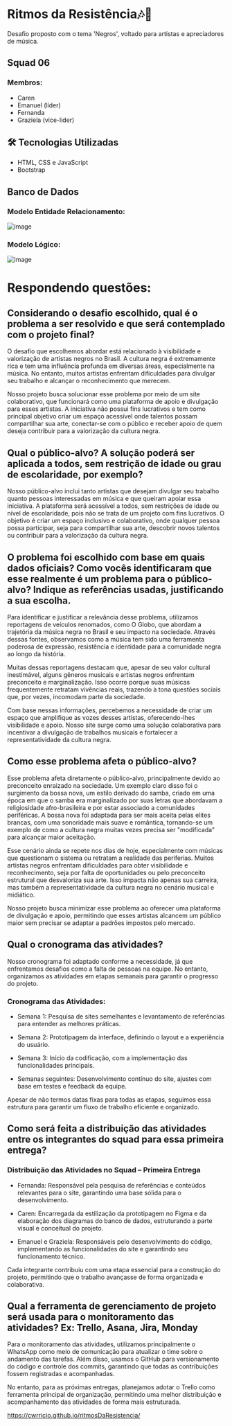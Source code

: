 # Ritmos da Resistência🎶🎷 
Desafio proposto com o tema 'Negros', voltado para artistas e apreciadores de música.

## Squad 06
### Membros:
- Caren
- Emanuel (líder)
- Fernanda
- Graziela (vice-lider)

## 🛠️ Tecnologias Utilizadas  
- HTML, CSS e JavaScript  
- Bootstrap

## Banco de Dados
### Modelo Entidade Relacionamento:
![image](https://github.com/user-attachments/assets/af2abd9b-92a5-4b51-8efa-71d26ccff093)

### Modelo Lógico:
![image](https://github.com/user-attachments/assets/941e132b-3150-4866-bfe5-d49aecfc4d56)



# Respondendo questões: 

## Considerando o desafio escolhido, qual é o problema a ser resolvido e que será contemplado com o projeto final?  

O desafio que escolhemos abordar está relacionado à visibilidade e valorização de artistas negros no Brasil. A cultura negra é extremamente rica e tem uma influência profunda em diversas áreas, especialmente na música. No entanto, muitos artistas enfrentam dificuldades para divulgar seu trabalho e alcançar o reconhecimento que merecem.

Nosso projeto busca solucionar esse problema por meio de um site colaborativo, que funcionará como uma plataforma de apoio e divulgação para esses artistas. A iniciativa não possui fins lucrativos e tem como principal objetivo criar um espaço acessível onde talentos possam compartilhar sua arte, conectar-se com o público e receber apoio de quem deseja contribuir para a valorização da cultura negra.



## Qual o público-alvo? A solução poderá ser aplicada a todos, sem restrição de idade ou grau de escolaridade, por exemplo?  

Nosso público-alvo inclui tanto artistas que desejam divulgar seu trabalho quanto pessoas interessadas em música e que queiram apoiar essa iniciativa. A plataforma será acessível a todos, sem restrições de idade ou nível de escolaridade, pois não se trata de um projeto com fins lucrativos. O objetivo é criar um espaço inclusivo e colaborativo, onde qualquer pessoa possa participar, seja para compartilhar sua arte, descobrir novos talentos ou contribuir para a valorização da cultura negra.



## O problema foi escolhido com base em quais dados oficiais? Como vocês identificaram que esse realmente é um problema para o público-alvo? Indique as referências usadas, justificando a sua escolha. 

Para identificar e justificar a relevância desse problema, utilizamos reportagens de veículos renomados, como O Globo, que abordam a trajetória da música negra no Brasil e seu impacto na sociedade. Através dessas fontes, observamos como a música tem sido uma ferramenta poderosa de expressão, resistência e identidade para a comunidade negra ao longo da história.

Muitas dessas reportagens destacam que, apesar de seu valor cultural inestimável, alguns gêneros musicais e artistas negros enfrentam preconceito e marginalização. Isso ocorre porque suas músicas frequentemente retratam vivências reais, trazendo à tona questões sociais que, por vezes, incomodam parte da sociedade.

Com base nessas informações, percebemos a necessidade de criar um espaço que amplifique as vozes desses artistas, oferecendo-lhes visibilidade e apoio. Nosso site surge como uma solução colaborativa para incentivar a divulgação de trabalhos musicais e fortalecer a representatividade da cultura negra.

## Como esse problema afeta o público-alvo? 

Esse problema afeta diretamente o público-alvo, principalmente devido ao preconceito enraizado na sociedade. Um exemplo claro disso foi o surgimento da bossa nova, um estilo derivado do samba, criado em uma época em que o samba era marginalizado por suas letras que abordavam a religiosidade afro-brasileira e por estar associado a comunidades periféricas. A bossa nova foi adaptada para ser mais aceita pelas elites brancas, com uma sonoridade mais suave e romântica, tornando-se um exemplo de como a cultura negra muitas vezes precisa ser "modificada" para alcançar maior aceitação.

Esse cenário ainda se repete nos dias de hoje, especialmente com músicas que questionam o sistema ou retratam a realidade das periferias. Muitos artistas negros enfrentam dificuldades para obter visibilidade e reconhecimento, seja por falta de oportunidades ou pelo preconceito estrutural que desvaloriza sua arte. Isso impacta não apenas sua carreira, mas também a representatividade da cultura negra no cenário musical e midiático.

Nosso projeto busca minimizar esse problema ao oferecer uma plataforma de divulgação e apoio, permitindo que esses artistas alcancem um público maior sem precisar se adaptar a padrões impostos pelo mercado.

## Qual o cronograma das atividades?  
Nosso cronograma foi adaptado conforme a necessidade, já que enfrentamos desafios como a falta de pessoas na equipe. No entanto, organizamos as atividades em etapas semanais para garantir o progresso do projeto.

### Cronograma das Atividades:

- Semana 1: Pesquisa de sites semelhantes e levantamento de referências para entender as melhores práticas.

- Semana 2: Prototipagem da interface, definindo o layout e a experiência do usuário.

- Semana 3: Início da codificação, com a implementação das funcionalidades principais.

- Semanas seguintes: Desenvolvimento contínuo do site, ajustes com base em testes e feedback da equipe.

Apesar de não termos datas fixas para todas as etapas, seguimos essa estrutura para garantir um fluxo de trabalho eficiente e organizado.

## Como será feita a distribuição das atividades entre os integrantes do squad para essa primeira entrega?  

### Distribuição das Atividades no Squad – Primeira Entrega

- Fernanda: Responsável pela pesquisa de referências e conteúdos relevantes para o site, garantindo uma base sólida para o desenvolvimento.

- Caren: Encarregada da estilização da prototipagem no Figma e da elaboração dos diagramas do banco de dados, estruturando a parte visual e conceitual do projeto.

- Emanuel e Graziela: Responsáveis pelo desenvolvimento do código, implementando as funcionalidades do site e garantindo seu funcionamento técnico.

Cada integrante contribuiu com uma etapa essencial para a construção do projeto, permitindo que o trabalho avançasse de forma organizada e colaborativa.

## Qual a ferramenta de gerenciamento de projeto será usada para o monitoramento das atividades? Ex: Trello, Asana, Jira, Monday

Para o monitoramento das atividades, utilizamos principalmente o WhatsApp como meio de comunicação para atualizar o time sobre o andamento das tarefas. Além disso, usamos o GitHub para versionamento do código e controle dos commits, garantindo que todas as contribuições fossem registradas e acompanhadas.

No entanto, para as próximas entregas, planejamos adotar o Trello como ferramenta principal de organização, permitindo uma melhor distribuição e acompanhamento das atividades de forma mais estruturada.

 

https://cwrricio.github.io/ritmosDaResistencia/
